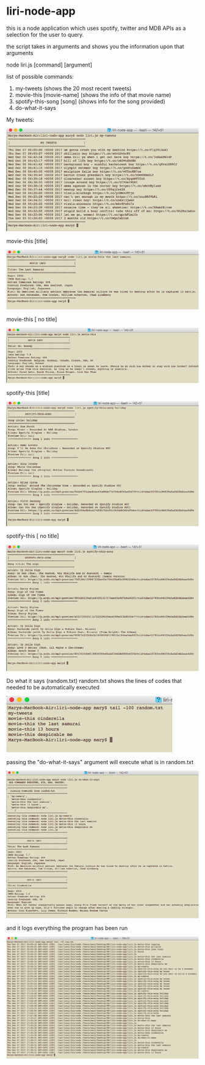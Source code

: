# liri-node-app

this is a node application which uses spotify, twitter and MDB APIs as a selection for the user to query.

the script takes in arguments and shows you the information upon that arguments

node liri.js [command] [argument]

list of possible commands:
1. my-tweets (shows the 20 most recent tweets)
1. movie-this [movie-name] (shows the info of that movie name)
1. spotify-this-song [song] (shows info for the song provided)
1. do-what-it-says

My tweets:

![my tweets](mytweets.png)


movie-this [title]

![movie this with title](movieThisTitle.png)

movie-this [ no title]

![movie this no title](movieThisNoTitle.png)


spotify-this [title]

![spotify this with title](spotifyWithTitle.png)

spotify-this [ no title]

![spotify this no title](spotifyNotitle.png)



Do what it says (random.txt)
random.txt shows the lines of codes that needed to be automatically executed

![randomfile](randomfile.png)

passing the "do-what-it-says" argument will execute what is in random.txt

![do what it says](dowhatitSays.png)


and it logs everything the program has been run

![log file](logfile.png)
